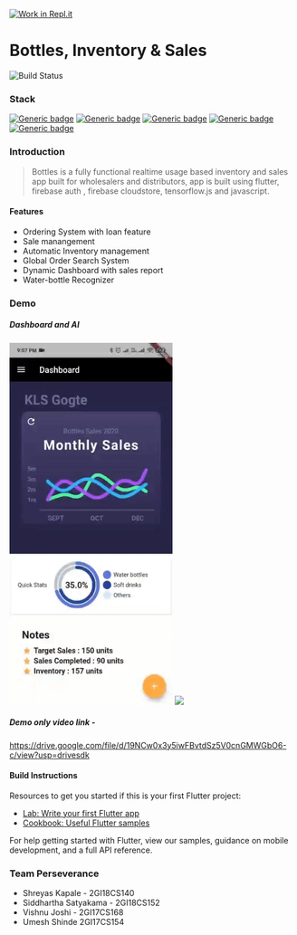 [![Work in Repl.it](https://classroom.github.com/assets/work-in-replit-14baed9a392b3a25080506f3b7b6d57f295ec2978f6f33ec97e36a161684cbe9.svg)](https://classroom.github.com/online_ide?assignment_repo_id=289364&assignment_repo_type=GroupAssignmentRepo)


# Bottles, Inventory & Sales



![Build Status](https://travis-ci.org/joemccann/dillinger.svg?branch=master)


### Stack

[![Generic badge](https://img.shields.io/badge/UI-Flutter-blue.svg)](https://shields.io/) [![Generic badge](https://img.shields.io/badge/DB-Firebase-orange.svg)](https://shields.io/) [![Generic badge](https://img.shields.io/badge/AI-Tensorflow.js-red.svg)](https://shields.io/) [![Generic badge](https://img.shields.io/badge/AI_Logic-Javascript-yellow.svg)](https://shields.io/) [![Generic badge](https://img.shields.io/badge/CD/CI-TravisCI-pink.svg)](https://shields.io/)


### Introduction
> Bottles is a fully functional realtime usage based 
> inventory and sales app built for wholesalers and 
> distributors, app is built using flutter, firebase auth
> , firebase cloudstore, tensorflow.js and javascript.

#### Features

  - Ordering System with loan feature
  - Sale manangement
  - Automatic Inventory management
  - Global Order Search System
  - Dynamic Dashboard with sales report
  - Water-bottle Recognizer

### Demo

##### Dashboard and AI 
![](dashboard.gif.gif)     ![](ai.gif) 


##### Demo only video link - 
https://drive.google.com/file/d/19NCw0x3y5iwFBvtdSz5V0cnGMWGbO6-c/view?usp=drivesdk

#### Build Instructions

Resources to get you started if this is your first Flutter project:

- [Lab: Write your first Flutter app](https://flutter.dev/docs/get-started/codelab)
- [Cookbook: Useful Flutter samples](https://flutter.dev/docs/cookbook)

For help getting started with Flutter, view our
samples, guidance on mobile development, and a full API reference.

### Team Perseverance
- Shreyas Kapale - 2GI18CS140
- Siddhartha Satyakama - 2GI18CS152
- Vishnu Joshi - 2GI17CS168
- Umesh Shinde 2GI17CS154
